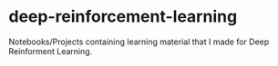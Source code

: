 # deep-reinforcement-learning
Notebooks/Projects containing learning material that I made for Deep Reinforment Learning.
